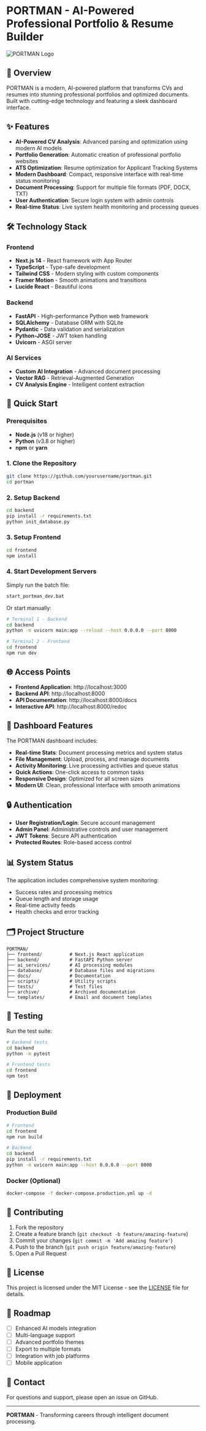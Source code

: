 # PORTMAN - AI-Powered Professional Portfolio & Resume Builder

![PORTMAN Logo](portman.png)

## 🚀 Overview

PORTMAN is a modern, AI-powered platform that transforms CVs and resumes into stunning professional portfolios and optimized documents. Built with cutting-edge technology and featuring a sleek dashboard interface.

## ✨ Features

- **AI-Powered CV Analysis**: Advanced parsing and optimization using modern AI models
- **Portfolio Generation**: Automatic creation of professional portfolio websites
- **ATS Optimization**: Resume optimization for Applicant Tracking Systems
- **Modern Dashboard**: Compact, responsive interface with real-time status monitoring
- **Document Processing**: Support for multiple file formats (PDF, DOCX, TXT)
- **User Authentication**: Secure login system with admin controls
- **Real-time Status**: Live system health monitoring and processing queues

## 🛠️ Technology Stack

### Frontend
- **Next.js 14** - React framework with App Router
- **TypeScript** - Type-safe development
- **Tailwind CSS** - Modern styling with custom components
- **Framer Motion** - Smooth animations and transitions
- **Lucide React** - Beautiful icons

### Backend
- **FastAPI** - High-performance Python web framework
- **SQLAlchemy** - Database ORM with SQLite
- **Pydantic** - Data validation and serialization
- **Python-JOSE** - JWT token handling
- **Uvicorn** - ASGI server

### AI Services
- **Custom AI Integration** - Advanced document processing
- **Vector RAG** - Retrieval-Augmented Generation
- **CV Analysis Engine** - Intelligent content extraction

## 🚦 Quick Start

### Prerequisites
- **Node.js** (v18 or higher)
- **Python** (v3.8 or higher)
- **npm** or **yarn**

### 1. Clone the Repository
```bash
git clone https://github.com/yourusername/portman.git
cd portman
```

### 2. Setup Backend
```bash
cd backend
pip install -r requirements.txt
python init_database.py
```

### 3. Setup Frontend
```bash
cd frontend
npm install
```

### 4. Start Development Servers
Simply run the batch file:
```bash
start_portman_dev.bat
```

Or start manually:
```bash
# Terminal 1 - Backend
cd backend
python -m uvicorn main:app --reload --host 0.0.0.0 --port 8000

# Terminal 2 - Frontend
cd frontend
npm run dev
```

## 🌐 Access Points

- **Frontend Application**: http://localhost:3000
- **Backend API**: http://localhost:8000
- **API Documentation**: http://localhost:8000/docs
- **Interactive API**: http://localhost:8000/redoc

## 📱 Dashboard Features

The PORTMAN dashboard includes:

- **Real-time Stats**: Document processing metrics and system status
- **File Management**: Upload, process, and manage documents
- **Activity Monitoring**: Live processing activities and queue status
- **Quick Actions**: One-click access to common tasks
- **Responsive Design**: Optimized for all screen sizes
- **Modern UI**: Clean, professional interface with smooth animations

## 🔒 Authentication

- **User Registration/Login**: Secure account management
- **Admin Panel**: Administrative controls and user management
- **JWT Tokens**: Secure API authentication
- **Protected Routes**: Role-based access control

## 📊 System Status

The application includes comprehensive system monitoring:
- Success rates and processing metrics
- Queue length and storage usage
- Real-time activity feeds
- Health checks and error tracking

## 🗂️ Project Structure

```
PORTMAN/
├── frontend/          # Next.js React application
├── backend/           # FastAPI Python server
├── ai_services/       # AI processing modules
├── database/          # Database files and migrations
├── docs/              # Documentation
├── scripts/           # Utility scripts
├── tests/             # Test files
├── archive/           # Archived documentation
└── templates/         # Email and document templates
```

## 🧪 Testing

Run the test suite:
```bash
# Backend tests
cd backend
python -m pytest

# Frontend tests
cd frontend
npm test
```

## 🚢 Deployment

### Production Build
```bash
# Frontend
cd frontend
npm run build

# Backend
cd backend
pip install -r requirements.txt
python -m uvicorn main:app --host 0.0.0.0 --port 8000
```

### Docker (Optional)
```bash
docker-compose -f docker-compose.production.yml up -d
```

## 🤝 Contributing

1. Fork the repository
2. Create a feature branch (`git checkout -b feature/amazing-feature`)
3. Commit your changes (`git commit -m 'Add amazing feature'`)
4. Push to the branch (`git push origin feature/amazing-feature`)
5. Open a Pull Request

## 📝 License

This project is licensed under the MIT License - see the [LICENSE](LICENSE) file for details.

## 🎯 Roadmap

- [ ] Enhanced AI models integration
- [ ] Multi-language support
- [ ] Advanced portfolio themes
- [ ] Export to multiple formats
- [ ] Integration with job platforms
- [ ] Mobile application

## 📧 Contact

For questions and support, please open an issue on GitHub.

---

**PORTMAN** - Transforming careers through intelligent document processing.
